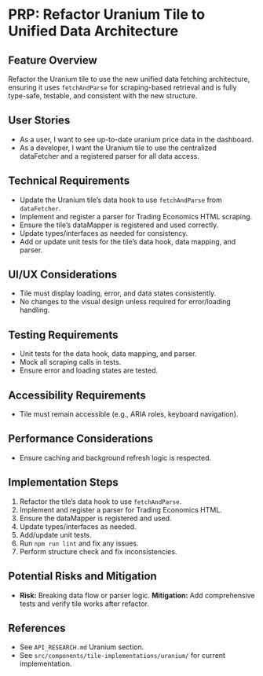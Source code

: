 # PRP: Refactor Uranium Tile to Unified Data Architecture

## Feature Overview

Refactor the Uranium tile to use the new unified data fetching architecture, ensuring it uses `fetchAndParse` for scraping-based retrieval and is fully type-safe, testable, and consistent with the new structure.

## User Stories

- As a user, I want to see up-to-date uranium price data in the dashboard.
- As a developer, I want the Uranium tile to use the centralized dataFetcher and a registered parser for all data access.

## Technical Requirements

- Update the Uranium tile’s data hook to use `fetchAndParse` from `dataFetcher`.
- Implement and register a parser for Trading Economics HTML scraping.
- Ensure the tile’s dataMapper is registered and used correctly.
- Update types/interfaces as needed for consistency.
- Add or update unit tests for the tile’s data hook, data mapping, and parser.

## UI/UX Considerations

- Tile must display loading, error, and data states consistently.
- No changes to the visual design unless required for error/loading handling.

## Testing Requirements

- Unit tests for the data hook, data mapping, and parser.
- Mock all scraping calls in tests.
- Ensure error and loading states are tested.

## Accessibility Requirements

- Tile must remain accessible (e.g., ARIA roles, keyboard navigation).

## Performance Considerations

- Ensure caching and background refresh logic is respected.

## Implementation Steps

1. Refactor the tile’s data hook to use `fetchAndParse`.
2. Implement and register a parser for Trading Economics HTML.
3. Ensure the dataMapper is registered and used.
4. Update types/interfaces as needed.
5. Add/update unit tests.
6. Run `npm run lint` and fix any issues.
7. Perform structure check and fix inconsistencies.

## Potential Risks and Mitigation

- **Risk:** Breaking data flow or parser logic. **Mitigation:** Add comprehensive tests and verify tile works after refactor.

## References

- See `API_RESEARCH.md` Uranium section.
- See `src/components/tile-implementations/uranium/` for current implementation.
